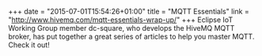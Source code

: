 +++
date = "2015-07-01T15:54:26+01:00"
title = "MQTT Essentials"
link = "http://www.hivemq.com/mqtt-essentials-wrap-up/"
+++
Eclipse IoT Working Group member dc-square, who develops the HiveMQ MQTT broker, has put together a great series of articles to help you master MQTT. Check it out!